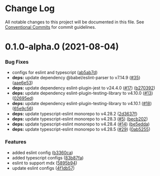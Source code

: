 # Change Log

All notable changes to this project will be documented in this file.
See [Conventional Commits](https://conventionalcommits.org) for commit guidelines.

# 0.1.0-alpha.0 (2021-08-04)


### Bug Fixes

* configs for eslint and typescript ([ab5ab7d](https://github.com/gnowth/gnowth/commit/ab5ab7d538716d73f26dea76f79fe7d2b1f9965f))
* **deps:** update dependency @babel/eslint-parser to v7.14.9 ([#35](https://github.com/gnowth/gnowth/issues/35)) ([aae6e53](https://github.com/gnowth/gnowth/commit/aae6e53e6237f96aa60e5715a56fd1d5576d0c80))
* **deps:** update dependency eslint-plugin-jest to v24.4.0 ([#17](https://github.com/gnowth/gnowth/issues/17)) ([b270392](https://github.com/gnowth/gnowth/commit/b27039288cfe1b85cb4bdcf86c82c0624e2446a0))
* **deps:** update dependency eslint-plugin-testing-library to v4.10.0 ([#13](https://github.com/gnowth/gnowth/issues/13)) ([02695ed](https://github.com/gnowth/gnowth/commit/02695edcb5aa92690d326a8a2caccf00d6aa2766))
* **deps:** update dependency eslint-plugin-testing-library to v4.10.1 ([#18](https://github.com/gnowth/gnowth/issues/18)) ([65e9c56](https://github.com/gnowth/gnowth/commit/65e9c5661af8288afe0d31dd7ba94561ea559762))
* **deps:** update typescript-eslint monorepo to v4.28.2 ([2d3637f](https://github.com/gnowth/gnowth/commit/2d3637f8d385bd258633ca02f9d212aa6f208989))
* **deps:** update typescript-eslint monorepo to v4.28.3 ([#5](https://github.com/gnowth/gnowth/issues/5)) ([becb202](https://github.com/gnowth/gnowth/commit/becb20240731ee5d7d6d59c04382928cb794ec29))
* **deps:** update typescript-eslint monorepo to v4.28.4 ([#14](https://github.com/gnowth/gnowth/issues/14)) ([be5edda](https://github.com/gnowth/gnowth/commit/be5eddaf24126313c13b6d5f1d4dfad1f0b837d5))
* **deps:** update typescript-eslint monorepo to v4.28.5 ([#29](https://github.com/gnowth/gnowth/issues/29)) ([0ab5255](https://github.com/gnowth/gnowth/commit/0ab5255bb598bb36deb5799511d5643cdbd2d3de))


### Features

* added eslint config ([b3360ca](https://github.com/gnowth/gnowth/commit/b3360cac209f1c55f067b87feaa89d3fc12e28a6))
* added typescript configs ([83b87fa](https://github.com/gnowth/gnowth/commit/83b87fa6e617347c3004ccef18a02fb36b1ffdab))
* eslint to support mdx ([5895b94](https://github.com/gnowth/gnowth/commit/5895b94633e2a01cb2b78cb403d8779ca5e384ab))
* update eslint configs ([4f1db57](https://github.com/gnowth/gnowth/commit/4f1db579a3a1f025b2cf2a737f7ee71ee5dc9aa7))
